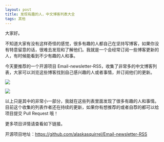 ```yaml
---
layout: post
title: 发现有趣的人，中文博客列表大全
tags: 其他
---
```


大家好。

不知道大家有没有这样奇怪的感觉，很多有趣的人都自己在坚持写博客，如果你没有特意留意的话，很难去发现和了解他们。我就是一个会经常订阅一些博客更新的人，有时候能看到不少有趣的人和事。

今天要推荐的一个开源项目 Email-newsletter-RSS，收集了非常多的中文博客列表，大家可以浏览这些博客找到自己感兴趣的人或者事情，并订阅他们的更新。

![](https://7465-test-3c9b5e-1-1301419220.tcb.qcloud.la/images/compress_image-20211121191849948.png)

![](https://7465-test-3c9b5e-1-1301419220.tcb.qcloud.la/images/compress_image-20211121191516556.png)

以上只是其中的非常小一部分，我就在这些列表里面发现了很多有趣的人和事情。目前这个收集的列表作者还在持续的更新，如果你有想推荐的或者自荐的都可以给项目提交 Pull Request 哦！

更多项目详情请查看如下链接。

开源项目地址：https://github.com/alaskasquirrel/Email-newsletter-RSS
